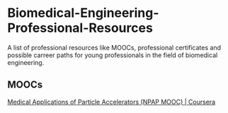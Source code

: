 # Biomedical-Engineering-Professional-Resources
A list of professional resources like MOOCs, professional certificates and possible carreer paths for young professionals in the field of biomedical engineering.  


## MOOCs
[Medical Applications of Particle Accelerators (NPAP MOOC) | Coursera](https://www.coursera.org/learn/medical-applications-particle-accelerators?irgwc=1&utm_medium=partners&utm_source=impact&utm_campaign=259799&utm_content=b2c)
